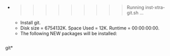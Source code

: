 * >>>>>>>>> Running inst-xtra-git.sh ...
  * Install git.
  * Disk size = 6754132K. Space Used = 12K. Runtime = 00:00:00:00.
  * The following NEW packages will be installed:
  ```bash
git*
  ```
